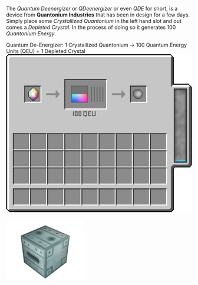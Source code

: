 The _Quantum Deenergizer_ or _QDeenergizer_ or even _QDE_ for short, is a device from **Quantonium Industries** that has been in design for a few days. Simply place some _Crystallized Quantonium_ in the left hand slot and out comes a _Depleted Crystal_. In the process of doing so it generates 100 _Quantonium Energy_.

Quantum De-Energizer:
1 Crystallized Quantonium -> 100 Quantum Energy Units (QEU) + 1 Depleted Crystal
<img src="../../img/recipes/quantonium_deener.png" alt="alt text" style="margin-bottom:20px;">
<img src="../../img/blocks/QDE.png" width="212" height="160" alt="alt text" style="margin-bottom:20px;">
